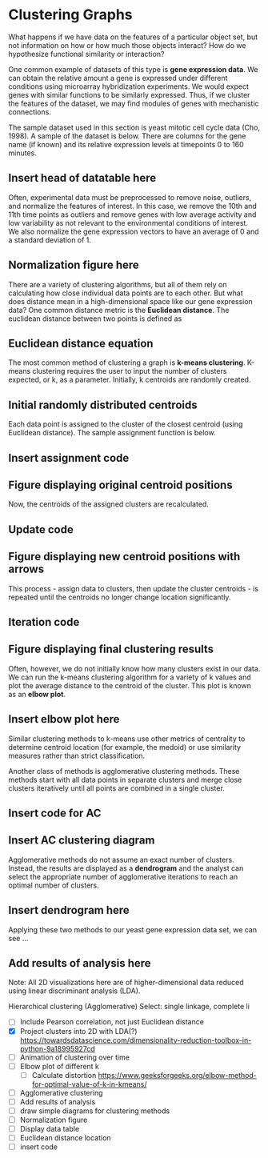 # Clustering Graphs

What happens if we have data on the features of a particular object set, but not information on how or how much those objects interact? How do we hypothesize functional similarity or interaction?

One common example of datasets of this type is **gene expression data**. We can obtain the relative amount a gene is expressed under different conditions using microarray hybridization experiments. We would expect genes with similar functions to be similarly expressed. Thus, if we cluster the features of the dataset, we may find modules of genes with mechanistic connections.

The sample dataset used in this section is yeast mitotic cell cycle data (Cho, 1998). A sample of the dataset is below. There are columns for the gene name (if known) and its relative expression levels at timepoints 0 to 160 minutes.

## Insert head of datatable here

Often, experimental data must be preprocessed to remove noise, outliers, and normalize the features of interest. In this case, we remove the 10th and 11th time points as outliers and remove genes with low average activity and low variability as not relevant to the environmental conditions of interest. We also normalize the gene expression vectors to have an average of 0 and a standard deviation of 1.

## Normalization figure here

There are a variety of clustering algorithms, but all of them rely on calculating how close individual data points are to each other. But what does distance mean in a high-dimensional space like our gene expression data? One common distance metric is the **Euclidean distance**. The euclidean distance between two points is defined as 
 
 ## Euclidean distance equation

The most common method of clustering a graph is **k-means clustering**. K-means clustering requires the user to input the number of clusters expected, or k, as a parameter. Initially, k centroids are randomly created.

## Initial randomly distributed centroids

Each data point is assigned to the cluster of the closest centroid (using Euclidean distance). The sample assignment function is below.

## Insert assignment code

## Figure displaying original centroid positions

Now, the centroids of the assigned clusters are recalculated. 

## Update code

## Figure displaying new centroid positions with arrows

This process - assign data to clusters, then update the cluster centroids - is repeated until the centroids no longer change location significantly.

## Iteration code 

## Figure displaying final clustering results

Often, however, we do not initially know how many clusters exist in our data. We can run the k-means clustering algorithm for a variety of k values and plot the average distance to the centroid of the cluster. This plot is known as an **elbow plot**. 

## Insert elbow plot here

Similar clustering methods to k-means use other metrics of centrality to determine centroid location (for example, the medoid) or use similarity measures rather than strict classification. 

Another class of methods is agglomerative clustering methods. These methods start with all data points in separate clusters and merge close clusters iteratively until all points are combined in a single cluster. 

## Insert code for AC

## Insert AC clustering diagram

Agglomerative methods do not assume an exact number of clusters. Instead, the results are displayed as a **dendrogram** and the analyst can select the appropriate number of agglomerative iterations to reach an optimal number of clusters.

## Insert dendrogram here

Applying these two methods to our yeast gene expression data set, we can see ...

## Add results of analysis here



Note: All 2D visualizations here are of higher-dimensional data reduced using linear discriminant analysis (LDA).

Hierarchical clustering (Agglomerative) 
Select: single linkage, complete li


- [ ] Include Pearson correlation, not just Euclidean distance
- [x] Project clusters into 2D with LDA(?)
    https://towardsdatascience.com/dimensionality-reduction-toolbox-in-python-9a18995927cd
- [ ] Animation of clustering over time
- [ ] Elbow plot of different k
    - [ ] Calculate distortion https://www.geeksforgeeks.org/elbow-method-for-optimal-value-of-k-in-kmeans/
- [ ] Agglomerative clustering
- [ ] Add results of analysis
- [ ] draw simple diagrams for clustering methods
- [ ] Normalization figure
- [ ] Display data table 
- [ ] Euclidean distance location
- [ ] insert code